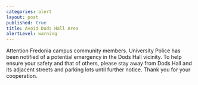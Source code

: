 ```yaml
---
categories: alert
layout: post
published: true
title: Avoid Dods Hall Area
alertLevel: warning
---
```


Attention Fredonia campus community members. University Police has been notified of a potential emergency in the Dods Hall vicinity. To help ensure your safety and that of others, please stay away from Dods Hall and its adjacent streets and parking lots until further notice. Thank you for your cooperation.
